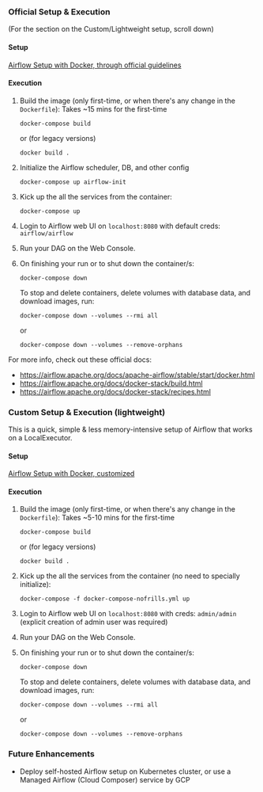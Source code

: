 ### Official Setup & Execution 
(For the section on the Custom/Lightweight setup, scroll down)

#### Setup
[Airflow Setup with Docker, through official guidelines](2_setup_official.md)

#### Execution
1. Build the image (only first-time, or when there's any change in the `Dockerfile`):
Takes ~15 mins for the first-time
    ```shell
    docker-compose build
    ```
    or (for legacy versions)
    ```shell
    docker build .
    ```

2. Initialize the Airflow scheduler, DB, and other config
    ```shell
    docker-compose up airflow-init
    ```

3. Kick up the all the services from the container:
    ```shell
    docker-compose up
    ```

4. Login to Airflow web UI on `localhost:8080` with default creds: `airflow/airflow`

5. Run your DAG on the Web Console.

6. On finishing your run or to shut down the container/s:
    ```shell
    docker-compose down
    ```

    To stop and delete containers, delete volumes with database data, and download images, run:
    ```
    docker-compose down --volumes --rmi all
    ```

    or
    ```
    docker-compose down --volumes --remove-orphans
    ```
    
For more info, check out these official docs:
   * https://airflow.apache.org/docs/apache-airflow/stable/start/docker.html
   * https://airflow.apache.org/docs/docker-stack/build.html
   * https://airflow.apache.org/docs/docker-stack/recipes.html
   
### Custom Setup & Execution (lightweight)
This is a quick, simple & less memory-intensive setup of Airflow that works on a LocalExecutor.

#### Setup
[Airflow Setup with Docker, customized](3_setup_nofrills.md)

#### Execution

1. Build the image (only first-time, or when there's any change in the `Dockerfile`):
Takes ~5-10 mins for the first-time
    ```shell
    docker-compose build
    ```
    or (for legacy versions)
    ```shell
    docker build .
    ```

2. Kick up the all the services from the container (no need to specially initialize):
    ```shell
    docker-compose -f docker-compose-nofrills.yml up
    ```

4. Login to Airflow web UI on `localhost:8080` with creds: `admin/admin` (explicit creation of admin user was required)

5. Run your DAG on the Web Console.

6. On finishing your run or to shut down the container/s:
    ```shell
    docker-compose down
    ```

    To stop and delete containers, delete volumes with database data, and download images, run:
    ```
    docker-compose down --volumes --rmi all
    ```

    or
    ```
    docker-compose down --volumes --remove-orphans
    ```


### Future Enhancements
* Deploy self-hosted Airflow setup on Kubernetes cluster, or use a Managed Airflow (Cloud Composer) service by GCP
